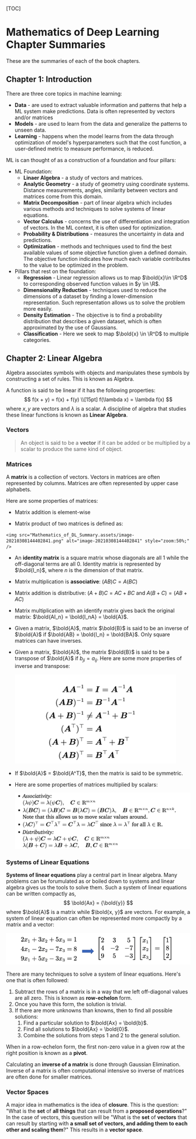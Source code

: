 [TOC]



# Mathematics of Deep Learning Chapter Summaries

These are the summaries of each of the book chapters. 

## Chapter 1: Introduction

There are three core topics in machine learning: 

*   **Data** - are used to extract valuable information and patterns that help a ML system make predictions. Data is often represented by vectors and/or matrices
*   **Models** - are used to learn from the data and generalize the patterns to unseen data. 
*   **Learning** - happens when the model learns from the data through optimization of model's hyperparameters such that the cost function, a user-defined metric to measure performance, is reduced. 

ML is can thought of as a construction of a foundation and four pillars:

*   ML Foundation:
    *   **Linaer Algebra** - a study of vectors and matrices. 
    *   **Analytic Geometry** - a study of geometry using coordinate systems. Distance measurements, angles, similarity between vectors and matrices come from this domain.
    *   **Matrix Decomposition** - part of linear algebra which includes various methods and techniques to solve systems of linear equations.
    *   **Vector Calculus** - concerns the use of differentiation and integration of vectors. In the ML context, it is often used for optimization. 
    *   **Probability & Distributions** - measures the uncertainty in data and predictions.
    *   **Optimization** - methods and techniques used to find the best available values of some objective function given a defined domain. The objective function indicates how much each variable contributes to the value to be optimized in the problem. 
*   Pillars that rest on the foundation:
    *   **Regression** - Linear regression allows us to map $\bold{x}\in \R^D$ to corresponding observed function values in $y \in \R$. 
    *   **Dimensionality Reduction** - techniques used to reduce the dimensions of a dataset by finding a lower-dimension representation. Such representation allows us to solve the problem more easily. 
    *   **Density Estimation** - The objective is to find a probability distribution that describes a given dataset, which is often approximated by the use of Gaussians.
    *   **Classification** - Here we seek to map $\bold{x} \in \R^D$ to multiple categories.



## Chapter 2: Linear Algebra

 Algebra associates symbols with objects and manipulates these symbols by constructing a set of rules. This is known as Algebra. 

A function is said to be linear if it has the following properties: 
$$
f(x + y) = f(x) + f(y) \\[15pt]
f(\lambda x) = \lambda f(x)
$$
where $x, y$ are vectors and $\lambda$ is a scalar. A discipline of algebra that studies these linear functions is known as **Linear Algebra**.

### Vectors

>   An object is said to be a **vector** if it can be added or be multiplied by a scalar to produce the same kind of object.

### Matrices

A **matrix** is a collection of vectors. Vectors in matrices are often represented by columns. Matrices are often represented by upper case alphabets.

Here are some properties of matrices:

*   Matrix addition is element-wise

*    Matrix product of two matrices is defined as:

    <img src="Mathematics_of_DL_Summary.assets/image-20210308144402841.png" alt="image-20210308144402841" style="zoom:50%;" />

*   An **identity matrix** is a square matrix whose diagonals are all 1 while the off-diagonal terms are all 0. Identity matrix is represented by $\bold{I_n}$, where $n$ is the dimension of that matrix.  

*   Matrix multiplication is **associative**: $(AB)C = A(BC)$

*   Matrix addition is distributive: $(A+B)C = AC + BC$ and $A(B+C) = (AB + AC)$

*   Matrix multiplication with an identify matrix gives back the original matrix: $\bold{AI_n} = \bold{I_nA} = \bold{A}$.

*   Given a matrix, $\bold{A}$, matrix $\bold{B}$ is said to be an inverse of $\bold{A}$ if $\bold{AB} = \bold{I_n} = \bold{BA}$. Only square matrices can have inverses. 

*   Given a matrix, $\bold{A}$, the matrix $\bold{B}$ is said to be a transpose of $\bold{A}$ if $b_{ji} = a_{ij}$. Here are some more properties of inverse and transpose:

    <img src="Mathematics_of_DL_Summary.assets/image-20210308145509864.png" alt="image-20210308145509864" style="zoom:50%;" />

*   If $\bold{A}$ = $\bold{A^T}$, then the matrix is said to be symmetric. 

*   Here are some properties of matrices multiplied by scalars:

    <img src="Mathematics_of_DL_Summary.assets/image-20210308145648818.png" alt="image-20210308145648818" style="zoom:50%;" />



### Systems of Linear Equations

**Systems of linear equations** play a central part in linear algebra. Many problems can be forumulated as or boiled down to systems and linear algebra gives us the tools to solve them. Such a system of linear equations can be written compactly as, 
$$
\bold{Ax} = {\bold{y}}
$$
where $\bold{A}$ is a matrix while $\bold{x, y}$ are vectors. For example, a system of linear equation can often be represented more compactly by a matrix and a vector:

<img src="Mathematics_of_DL_Summary.assets/image-20210308150038800.png" alt="image-20210308150038800" style="zoom:80%;" />

There are many techniques to solve a system of linear equations. Here's one that is often followed: 

1.  Subtract the rows of a matrix is in a way that we left off-diagonal values are all zero. This is known as **row-echelon** form. 
2.  Once you have this form, the solution is trivial.
3.  If there are more unknowns than knowns, then to find all possible solutions:
    1.  Find a particular solution to $\bold{Ax} = \bold{b}$. 
    2.  Find all solutions to $\bold{Ax} = \bold{0}$.
    3.  Combine the solutions from steps 1 and 2 to the general solution.

When in a row-echelon form, the first non-zero value in a given row at the right position is known as a **pivot**. 

Calculating an **inverse of a matrix** is done through Gaussian Elimination. Inverse of a matrix is often computational intensive so inverse of matrices are often done for smaller matrices. 

### Vector Spaces

A major idea in mathematics is the idea of **closure**. This is the question: "What is the **set** of **all things** that can result from a **proposed operations**?" In the case of vectors, this question will be "What is the **set** of **vectors** that can result by starting with **a small set of vectors, and adding them to each other and scaling them**?" This results in a **vector space**. 

